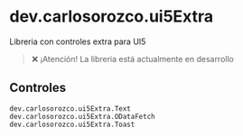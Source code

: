 # dev.carlosorozco.ui5Extra

Libreria con controles extra para UI5

> ❌ ¡Atención! La libreria está actualmente en desarrollo

## Controles

```
dev.carlosorozco.ui5Extra.Text
dev.carlosorozco.ui5Extra.ODataFetch
dev.carlosorozco.ui5Extra.Toast
```
